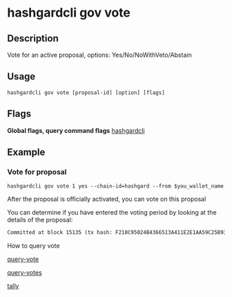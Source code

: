 # hashgardcli gov vote

## Description

Vote for an active proposal, options: Yes/No/NoWithVeto/Abstain


## Usage

```shell
hashgardcli gov vote [proposal-id] [option] [flags]
```

## Flags

**Global flags, query command flags** [hashgardcli](../README.md)

## Example

### Vote for proposal

```shell
hashgardcli gov vote 1 yes --chain-id=hashgard --from $you_wallet_name
```

After the proposal is officially activated, you can vote on this proposal

 You can determine if you have entered the voting period by looking at the details of the proposal:

```txt
Committed at block 15135 (tx hash: F210C95024B4366513A411E2E1AA59C25B93CAB637B109293EC8EE2999E45D6C, response: {Code:0 Data:[] Log:Msg 0:  Info: GasWanted:200000 GasUsed:11404 Tags:[{Key:[97 99 116 105 111 110] Value:[118 111 116 101] XXX_NoUnkeyedLiteral:{} XXX_unrecognized:[] XXX_sizecache:0} {Key:[118 111 116 101 114] Value:[103 97 114 100 49 109 51 109 52 108 54 103 53 55 55 52 113 101 53 106 106 56 99 119 108 121 97 115 117 101 50 50 121 104 51 50 106 102 52 119 119 101 116] XXX_NoUnkeyedLiteral:{} XXX_unrecognized:[] XXX_sizecache:0} {Key:[112 114 111 112 111 115 97 108 45 105 100] Value:[1] XXX_NoUnkeyedLiteral:{} XXX_unrecognized:[] XXX_sizecache:0}] Codespace: XXX_NoUnkeyedLiteral:{} XXX_unrecognized:[] XXX_sizecache:0})

```

How to query vote

[query-vote](query-vote.md)

[query-votes](query-votes.md)

[tally](tally.md)
